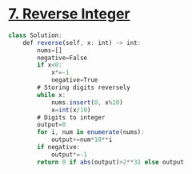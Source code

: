 # [7. Reverse Integer](https://leetcode.com/problems/reverse-integer/submissions/)

~~~javascript
class Solution:
    def reverse(self, x: int) -> int:
        nums=[]
        negative=False
        if x<0:
            x*=-1
            negative=True
        # Storing digits reversely
        while x:
            nums.insert(0, x%10)
            x=int(x/10)
        # Digits to integer
        output=0
        for i, num in enumerate(nums):
            output+=num*10**i
        if negative:
            output*=-1
        return 0 if abs(output)>2**31 else output
~~~
